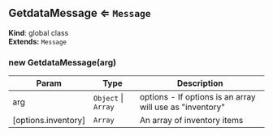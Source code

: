 <a name="GetdataMessage"></a>
## GetdataMessage ⇐ <code>Message</code>
**Kind**: global class  
**Extends:** <code>Message</code>  
<a name="new_GetdataMessage_new"></a>
### new GetdataMessage(arg)

| Param | Type | Description |
| --- | --- | --- |
| arg | <code>Object</code> &#124; <code>Array</code> | options - If options is an array will use as "inventory" |
| [options.inventory] | <code>Array</code> | An array of inventory items |

